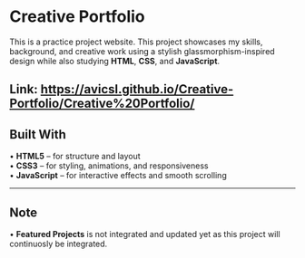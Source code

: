 # Creative Portfolio 
 
This is a practice project website. This project showcases my skills, background, and creative work using a stylish glassmorphism-inspired design while also studying **HTML**, **CSS**, and **JavaScript**.

Link: https://avicsl.github.io/Creative-Portfolio/Creative%20Portfolio/
---

## Built With

• **HTML5** – for structure and layout  
• **CSS3** – for styling, animations, and responsiveness  
• **JavaScript** – for interactive effects and smooth scrolling

---

## Note

• **Featured Projects** is not integrated and updated yet as this project will continuosly be integrated.
